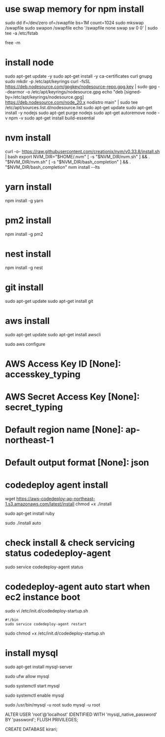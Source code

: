 # use swap memory for npm install
sudo dd if=/dev/zero of=/swapfile bs=1M count=1024
sudo mkswap /swapfile
sudo swapon /swapfile
echo '/swapfile none swap sw 0 0' | sudo tee -a /etc/fstab

free -m

# install node
sudo apt-get update -y
sudo apt-get install -y ca-certificates curl gnupg
sudo mkdir -p /etc/apt/keyrings
curl -fsSL https://deb.nodesource.com/gpgkey/nodesource-repo.gpg.key | sudo gpg --dearmor -o /etc/apt/keyrings/nodesource.gpg
echo "deb [signed-by=/etc/apt/keyrings/nodesource.gpg] https://deb.nodesource.com/node_20.x nodistro main" | sudo tee /etc/apt/sources.list.d/nodesource.list
sudo apt-get update
sudo apt-get install -y nodejs
sudo apt-get purge nodejs
sudo apt-get autoremove
node -v
npm -v
sudo apt-get install build-essential

# nvm install
curl -o- https://raw.githubusercontent.com/creationix/nvm/v0.33.8/install.sh | bash
export NVM_DIR="$HOME/.nvm"
[ -s "$NVM_DIR/nvm.sh" ] && \. "$NVM_DIR/nvm.sh" 
[ -s "$NVM_DIR/bash_completion" ] && \. "$NVM_DIR/bash_completion"
nvm install --lts

# yarn install
npm install -g yarn

# pm2 install
npm install -g pm2

# nest install
npm install -g nest

# git install
sudo apt-get update
sudo apt-get install git

# aws install
sudo apt-get update
sudo apt-get install awscli

sudo aws configure
# AWS Access Key ID [None]: accesskey_typing
# AWS Secret Access Key [None]: secret_typing
# Default region name [None]: ap-northeast-1
# Default output format [None]: json

# codedeploy agent install
wget https://aws-codedeploy-ap-northeast-1.s3.amazonaws.com/latest/install
chmod +x ./install

sudo apt-get install ruby

sudo ./install auto

# check install & check servicing status codedeploy-agent
sudo service codedeploy-agent status 

# codedeploy-agent auto start when ec2 instance boot
sudo vi /etc/init.d/codedeploy-startup.sh

```
#!/bin
sudo service codedeploy-agent restart
```

sudo chmod +x /etc/init.d/codedeploy-startup.sh

# install mysql
sudo apt-get install mysql-server

sudo ufw allow mysql

sudo systemctl start mysql

sudo systemctl enable mysql

sudo /usr/bin/mysql -u root
sudo mysql -u root

ALTER USER 'root'@'localhost' IDENTIFIED WITH 'mysql_native_password' BY 'password';
FLUSH PRIVILEGES;

CREATE DATABASE kirari;
